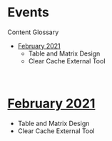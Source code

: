 # Events

Content Glossary

- [February 2021](#february-2021)
  - Table and Matrix Design
  - Clear Cache External Tool

</br>

# [February 2021](https://github.com/stlpbiug/Events/blob/main/2021_FEB.md)

- Table and Matrix Design
- Clear Cache External Tool

